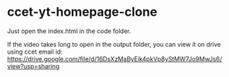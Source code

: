 # ccet-yt-homepage-clone

Just open the index.html in the code folder.

If the video takes long to open in the output folder, you can view it on drive using ccet email id: https://drive.google.com/file/d/16DsXzMaByEik4pkVp8yStMW7Jo9MwJs6/view?usp=sharing